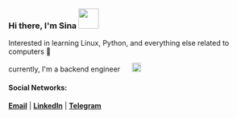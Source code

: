

### Hi there, I'm Sina  <img src="https://slackmojis.com/emojis/3438-python/download" width=40>
Interested in learning Linux, Python, and everything else related to computers 🍾

currently, I'm a backend engineer <img src="https://slackmojis.com/emojis/32-python/download" width=15> <img src="https://slackmojis.com/emojis/3035-docker/download" width=18> <img src="https://slackmojis.com/emojis/9611-linux/download" width=15>


#### Social Networks:
[__Email__](mailto:sinalotfi531@gmail.com) |  [__LinkedIn__](https://www.linkedin.com/in/sina-lotfi-51b275224/) |  [__Telegram__](https://t.me/Msina_Lotfi)
